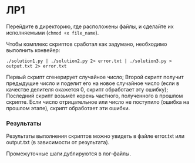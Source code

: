 # ЛР1

Перейдите в директорию, где расположены файлы, и сделайте их исполняемыми (`chmod +x file_name`).

Чтобы комплекс скриптов сработал как задумано, необходимо выполнить конвейер:

`./solution1.py | ./solution2.py 2> error.txt | ./solution3.py > output.txt 2> error.txt`

Первый скрипт сгенерирует случайное число; Второй скрипт получит предыдущие число и поделит его на 
новое случайное число (если в качестве делителя окажется 0, скрипт обработает эту ошибку); Последний
скрипт возьмёт корень частного, полученного в прошлом скрипте. Если число отрицательное или число 
не поступило (ошибка на прошлом этапе), скрипт обработает эти ошибки.
### Результаты
Результаты выполнения скриптов можно увидеть в файле error.txt или output.txt (в зависимости от 
результата). 
 
Промежуточные шаги дублируются в лог-файлы.